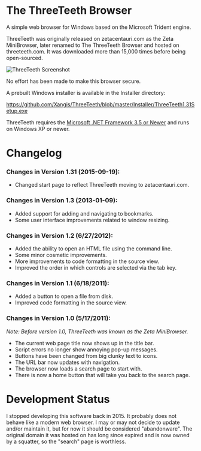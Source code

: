 # The ThreeTeeth Browser

A simple web browser for Windows based on the Microsoft Trident engine. 

ThreeTeeth was originally released on zetacentauri.com as the Zeta MiniBrowser, 
later renamed to The ThreeTeeth Browser and hosted on threeteeth.com. It was 
downloaded more than 15,000 times before being open-sourced.

![ThreeTeeth Screenshot](https://github.com/Xangis/ThreeTeeth/blob/master/Images/ThreeTeeth_1.3_Screenshot1.png)

No effort has been made to make this browser secure.

A prebuilt Windows installer is available in the Installer directory:

https://github.com/Xangis/ThreeTeeth/blob/master/Installer/ThreeTeeth1.31Setup.exe

ThreeTeeth requires the [Microsoft .NET Framework 3.5 or Newer](http://www.microsoft.com/downloads/en/details.aspx?familyid=333325fd-ae52-4e35-b531-508d977d32a6&displaylang=en) and runs on Windows XP or newer.

# Changelog

### Changes in Version 1.31 (2015-09-19):

- Changed start page to reflect ThreeTeeth moving to zetacentauri.com.

### Changes in Version 1.3 (2013-01-09):

- Added support for adding and navigating to bookmarks.
- Some user interface improvements related to window resizing.

### Changes in Version 1.2 (6/27/2012):

- Added the ability to open an HTML file using the command line.
- Some minor cosmetic improvements.
- More improvements to code formatting in the source view.
- Improved the order in which controls are selected via the tab key.

### Changes in Version 1.1 (6/18/2011):

- Added a button to open a file from disk.
- Improved code formatting in the source view.

### Changes in Version 1.0 (5/17/2011):

*Note: Before version 1.0, ThreeTeeth was known as the Zeta MiniBrowser.*

- The current web page title now shows up in the title bar.
- Script errors no longer show annoying pop-up messages.
- Buttons have been changed from big clunky text to icons.
- The URL bar now updates with navigation.
- The browser now loads a search page to start with.
- There is now a home button that will take you back to the search page.

# Development Status

I stopped developing this software back in 2015. It probably does not behave like
a modern web browser. I may or may not decide to update and/or maintain it, but
for now it should be considered "abandonware". The original domain it was
hosted on has long since expired and is now owned by a squatter, so the
"search" page is worthless.
